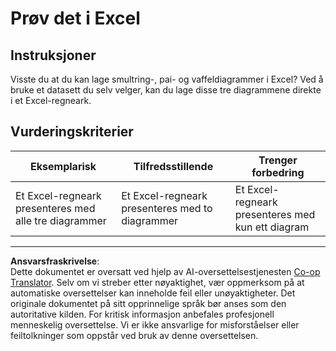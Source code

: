 <!--
CO_OP_TRANSLATOR_METADATA:
{
  "original_hash": "1e00fe6a244c2f8f9a794c862661dd4f",
  "translation_date": "2025-08-26T23:24:16+00:00",
  "source_file": "3-Data-Visualization/11-visualization-proportions/assignment.md",
  "language_code": "no"
}
-->
# Prøv det i Excel

## Instruksjoner

Visste du at du kan lage smultring-, pai- og vaffeldiagrammer i Excel? Ved å bruke et datasett du selv velger, kan du lage disse tre diagrammene direkte i et Excel-regneark.

## Vurderingskriterier

| Eksemplarisk                                            | Tilfredsstillende                                 | Trenger forbedring                                    |
| ------------------------------------------------------- | ------------------------------------------------- | ---------------------------------------------------- |
| Et Excel-regneark presenteres med alle tre diagrammer   | Et Excel-regneark presenteres med to diagrammer   | Et Excel-regneark presenteres med kun ett diagram    |

---

**Ansvarsfraskrivelse**:  
Dette dokumentet er oversatt ved hjelp av AI-oversettelsestjenesten [Co-op Translator](https://github.com/Azure/co-op-translator). Selv om vi streber etter nøyaktighet, vær oppmerksom på at automatiske oversettelser kan inneholde feil eller unøyaktigheter. Det originale dokumentet på sitt opprinnelige språk bør anses som den autoritative kilden. For kritisk informasjon anbefales profesjonell menneskelig oversettelse. Vi er ikke ansvarlige for misforståelser eller feiltolkninger som oppstår ved bruk av denne oversettelsen.